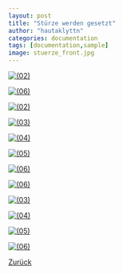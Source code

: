 ```yaml
---
layout: post
title: "Stürze werden gesetzt"
author: "hautaklyttn"
categories: documentation
tags: [documentation,sample]
image: stuerze_front.jpg
---
```


<a href="../assets/img/stuerze_front.jpg" data-lightbox="EG03" data-title="">![(02)](../assets/img/stuerze_front.jpg)</a>

<a href="../assets/img/30_08_2019_(1).jpg" data-lightbox="EG03" data-title="">![(06)](../assets/img/30_08_2019_(1).jpg)</a>

<a href="../assets/img/30_08_2019_(2).jpg" data-lightbox="EG03" data-title="">![(02)](../assets/img/30_08_2019_(2).jpg)</a>

<a href="../assets/img/30_08_2019_(3).jpg" data-lightbox="EG03" data-title="">![(03)](../assets/img/30_08_2019_(3).jpg)</a>

<a href="../assets/img/30_08_2019_(4).jpg" data-lightbox="EG03" data-title="">![(04)](../assets/img/30_08_2019_(4).jpg)</a>

<a href="../assets/img/30_08_2019_(5).jpg" data-lightbox="EG03" data-title="">![(05)](../assets/img/30_08_2019_(5).jpg)</a>

<a href="../assets/img/30_08_2019_(6).jpg" data-lightbox="EG03" data-title="">![(06)](../assets/img/30_08_2019_(6).jpg)</a>

<a href="../assets/img/30_08_2019_(8).jpg" data-lightbox="EG03" data-title="">![(06)](../assets/img/30_08_2019_(8).jpg)</a>

<a href="../assets/img/30_08_2019_(9).jpg" data-lightbox="EG03" data-title="">![(03)](../assets/img/30_08_2019_(9).jpg)</a>

<a href="../assets/img/30_08_2019_(10).jpg" data-lightbox="EG03" data-title="">![(04)](../assets/img/30_08_2019_(10).jpg)</a>

<a href="../assets/img/30_08_2019_(11).jpg" data-lightbox="EG03" data-title="">![(05)](../assets/img/30_08_2019_(11).jpg)</a>

<a href="../assets/img/30_08_2019_(12).jpg" data-lightbox="EG03" data-title="">![(06)](../assets/img/30_08_2019_(12).jpg)</a>

[Zurück](/hausblog)  
